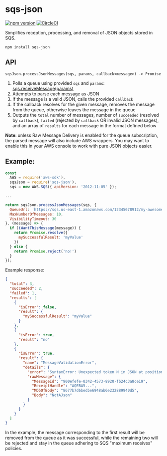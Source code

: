 # sqs-json

[![npm version](https://badge.fury.io/js/sqs-json.svg)](https://badge.fury.io/js/sqs-json)
[![CircleCI](https://circleci.com/gh/AlexanderMS/sqs-json.svg?style=shield)](https://circleci.com/gh/AlexanderMS/sqs-json)

Simplifies reception, processing, and removal of JSON objects stored in SQS.

`npm install sqs-json`

## API

`sqsJson.processJsonMessages(sqs, params, callback<message>) -> Promise`

1. Polls a queue using provided `sqs` and `params`:  [sqs.receiveMessage(params)](http://docs.aws.amazon.com/AWSJavaScriptSDK/latest/AWS/SQS.html#receiveMessage-property)
2. Attempts to parse each message as JSON
3. If the message is a valid JSON, calls the provided `callback`
4. If the callback resolves for the given message, removes the message from the queue, otherwise leaves the message in the queue
5. Outputs the `total` number of messages, number of `succeeded` (resolved by `callback`), `failed` (rejected by `callback` OR invalid JSON messages), and an array of `results` for each message in the format defined below

**Note**: unless Raw Message Delivery is enabled for the queue subscription, the parsed message will also include AWS wrappers. You may want to enable this in your AWS console to work with pure JSON objects easier.

## Example:
```javascript
const
  AWS = require('aws-sdk'),
  sqsJson = require('sqs-json'),
  sqs = new AWS.SQS({ apiVersion: '2012-11-05' });

...

return sqsJson.processJsonMessages(sqs, {
  QueueUrl: 'https://sqs.us-east-1.amazonaws.com/12345678912/my-awesome-queue',
  MaxNumberOfMessages: 10,
  VisibilityTimeout: 30
}, (message) => {
  if (iWantThisMessage(message)) {
    return Promise.resolve({
      mySuccessfulResult: 'myValue'
    })
  } else {
    return Promise.reject('no!')
  }
});

```

Example response:

```json
{
  "total": 3,
  "succeeded": 2,
  "failed": 1,
  "results": [
    {
      "isError": false,
      "result": {
        "mySuccessfulResult": "myValue"
      }
    },
    {
      "isError": true,
      "result": "no"
    },
    {
      "isError": true,
      "result": {
        "name": "MessageValidationError",
        "details": {
          "error": "SyntaxError: Unexpected token N in JSON at position 0",
          "rawMessage": {
            "MessageId": "900efefe-0342-4573-8920-fb24c3a8ce19",
            "ReceiptHandle": "AQEBA5...",
            "MD5OfBody": "8677b7d6bed5e6948ab6e232889940d5",
            "Body": "NotAJson"
          }
        }
      }
    }
  ]
}
```

In the example, the message corresponding
to the first result will be removed from the queue as it was successful,
while the remaining two will be rejected and stay in the queue adhering to SQS
"maximum receives" policies.
